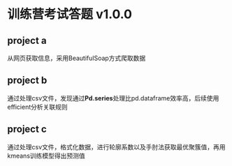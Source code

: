 # 训练营考试答题 v1.0.0  
## project a  

从网页获取信息，采用BeautifulSoap方式爬取数据  

## project b  

通过处理csv文件，发现通过**Pd.series**处理比pd.dataframe效率高，后续使用efficient分析关联规则  

## project c  
通过处理csv文件，格式化数据，进行轮廓系数以及手肘法获取最优聚簇值，再用kmeans训练模型得出预测值